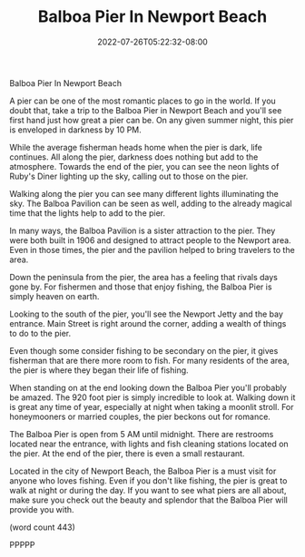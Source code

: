 ﻿---
title: "Balboa Pier In Newport Beach"
date: 2022-07-26T05:22:32-08:00
description: "long articles Tips for Web Success"
featured_image: "/images/long articles.jpg"
tags: ["long articles"]
---

Balboa Pier In Newport Beach

A pier can be one of the most romantic places to
go in the world.  If you doubt that, take a trip to
the Balboa Pier in Newport Beach and you'll see 
first hand just how great a pier can be.  On any
given summer night, this pier is enveloped in
darkness by 10 PM.

While the average fisherman heads home when the 
pier is dark, life continues.  All along the pier,
darkness does nothing but add to the atmosphere.
Towards the end of the pier, you can see the neon
lights of Ruby's Diner lighting up the sky, calling
out to those on the pier.

Walking along the pier you can see many different
lights illuminating the sky.  The Balboa Pavilion can
be seen as well, adding to the already magical time
that the lights help to add to the pier.

In many ways, the Balboa Pavilion is a sister attraction
to the pier.  They were both built in 1906 and designed
to attract people to the Newport area.  Even in those
times, the pier and the pavilion helped to bring 
travelers to the area.

Down the peninsula from the pier, the area has a 
feeling that rivals days gone by.  For fishermen and
those that enjoy fishing, the Balboa Pier is simply
heaven on earth.  

Looking to the south of the pier, you'll see the Newport
Jetty and the bay entrance.  Main Street is right 
around the corner, adding a wealth of things to do to
the pier.  

Even though some consider fishing to be secondary on 
the pier, it gives fisherman that are there more room
to fish.  For many residents of the area, the pier is
where they began their life of fishing.

When standing on at the end looking down the Balboa 
Pier you'll probably be amazed.  The 920 foot pier is
simply incredible to look at.  Walking down it is 
great any time of year, especially at night when 
taking a moonlit stroll.  For honeymooners or married
couples, the pier beckons out for romance.

The Balboa Pier is open from 5 AM until midnight.  There
are restrooms located near the entrance, with lights
and fish cleaning stations located on the pier.  At
the end of the pier, there is even a small restaurant.

Located in the city of Newport Beach, the Balboa Pier
is a must visit for anyone who loves fishing.  Even if
you don't like fishing, the pier is great to walk at
night or during the day.  If you want to see what piers
are all about, make sure you check out the beauty and
splendor that the Balboa Pier will provide you with.

(word count 443)

PPPPP
